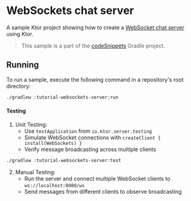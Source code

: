 # WebSockets chat server

A sample Ktor project showing how to create a [WebSocket chat server](https://ktor.io/docs/creating-web-socket-chat.html) using Ktor.
> This sample is a part of the [codeSnippets](../../README.md) Gradle project.

## Running

To run a sample, execute the following command in a repository's root directory:
```bash
./gradlew :tutorial-websockets-server:run
```
#### Testing 

1. Unit Testing:
    - Use `testApplication` from `io.ktor.server.testing`
    - Simulate WebSocket connections with `createClient { install(WebSockets) }`
    - Verify message broadcasting across multiple clients

```bash
./gradlew :tutorial-websockets-server:test
```

2. Manual Testing:
    - Run the server and connect multiple WebSocket clients to `ws://localhost:8080/ws`
    - Send messages from different clients to observe broadcasting